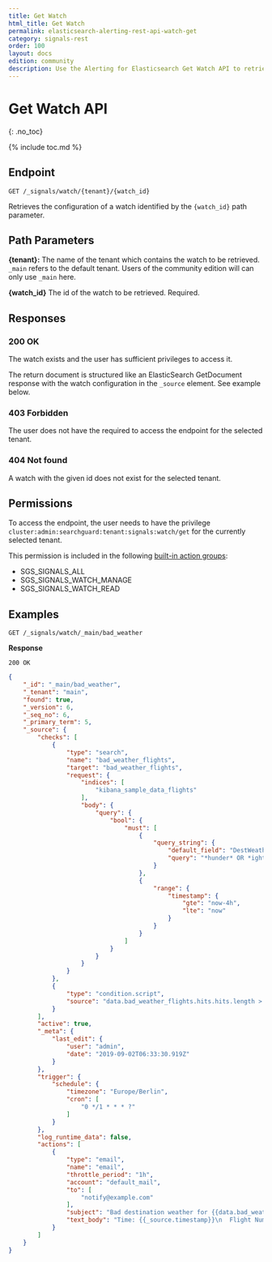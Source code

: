 ```yaml
---
title: Get Watch
html_title: Get Watch
permalink: elasticsearch-alerting-rest-api-watch-get
category: signals-rest
order: 100
layout: docs
edition: community
description: Use the Alerting for Elasticsearch Get Watch API to retrieve configured watches by watch ID
---
```


<!--- Copyright 2022 floragunn GmbH -->

# Get Watch API
{: .no_toc}

{% include toc.md %}

## Endpoint

```
GET /_signals/watch/{tenant}/{watch_id}
```

Retrieves the configuration of a watch identified by the `{watch_id}` path parameter. 


## Path Parameters

**{tenant}:** The name of the tenant which contains the watch to be retrieved. `_main` refers to the default tenant. Users of the community edition will can only use `_main` here.

**{watch_id}** The id of the watch to be retrieved. Required.

## Responses

### 200 OK

The watch exists and the user has sufficient privileges to access it. 

The return document is structured like an ElasticSearch GetDocument response with the watch configuration in the `_source` element. See example below.

### 403 Forbidden

The user does not have the required to access the endpoint for the selected tenant.

### 404 Not found

A watch with the given id does not exist for the selected tenant. 

## Permissions

To access the endpoint, the user needs to have the privilege `cluster:admin:searchguard:tenant:signals:watch/get` for the currently selected tenant.

This permission is included in the following [built-in action groups](security_permissions.md):

* SGS\_SIGNALS\_ALL 
* SGS\_SIGNALS\_WATCH\_MANAGE
* SGS\_SIGNALS\_WATCH\_READ

## Examples

```
GET /_signals/watch/_main/bad_weather
```

**Response**

```
200 OK
``` 

```json
{
    "_id": "_main/bad_weather",
    "_tenant": "main",
    "found": true,
    "_version": 6,
    "_seq_no": 6,
    "_primary_term": 5,
    "_source": {
        "checks": [
            {
                "type": "search",
                "name": "bad_weather_flights",
                "target": "bad_weather_flights",
                "request": {
                    "indices": [
                        "kibana_sample_data_flights"
                    ],
                    "body": {
                        "query": {
                            "bool": {
                                "must": [
                                    {
                                        "query_string": {
                                            "default_field": "DestWeather",
                                            "query": "*hunder* OR *ightning*"
                                        }
                                    },
                                    {
                                        "range": {
                                            "timestamp": {
                                                "gte": "now-4h",
                                                "lte": "now"
                                            }
                                        }
                                    }
                                ]
                            }
                        }
                    }
                }
            },
            {
                "type": "condition.script",
                "source": "data.bad_weather_flights.hits.hits.length > 10"
            }
        ],
        "active": true,
        "_meta": {
            "last_edit": {
                "user": "admin",
                "date": "2019-09-02T06:33:30.919Z"
            }
        },
        "trigger": {
            "schedule": {
                "timezone": "Europe/Berlin",
                "cron": [
                    "0 */1 * * * ?"
                ]
            }
        },
        "log_runtime_data": false,
        "actions": [
            {
                "type": "email",
                "name": "email",
                "throttle_period": "1h",
                "account": "default_mail",
                "to": [
                    "notify@example.com"
                ],
                "subject": "Bad destination weather for {{data.bad_weather_flights.hits.total.value}} flights over last {{data.constants.window}}!",
                "text_body": "Time: {{_source.timestamp}}\n  Flight Number: {{_source.FlightNum}}\n  Origin: {{_source.OriginAirportID}}\n  Destination: {{_source.DestAirportID}}"
            }
        ]
    }
}
```
